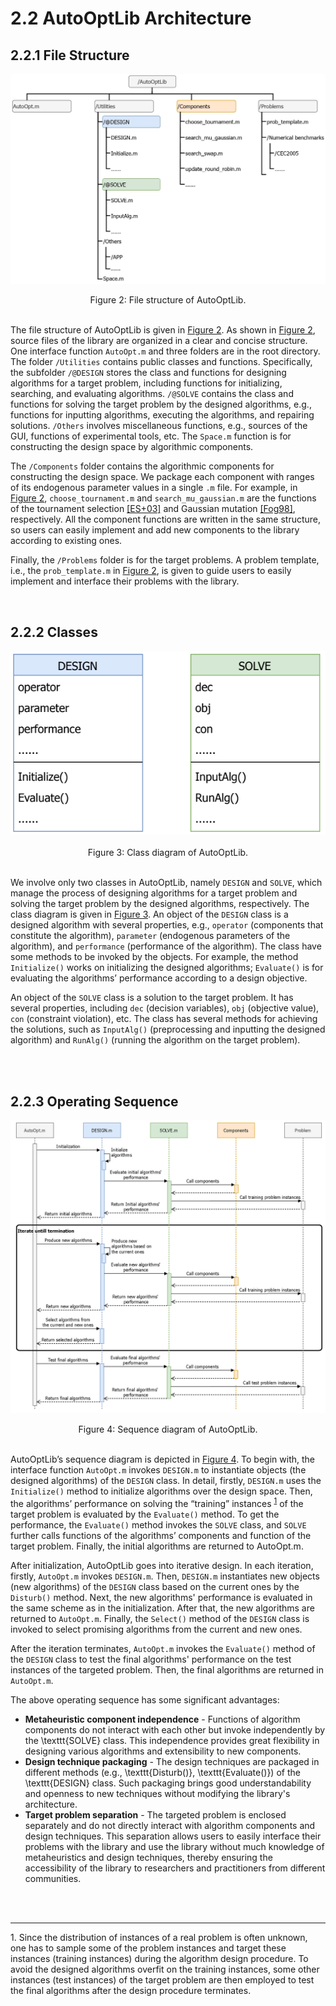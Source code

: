 # 2.2 AutoOptLib Architecture

## 2.2.1 File Structure

<a name="Figure2"></a>

![图片标题](../_static/Figure2.png)
<div style="text-align: center;">Figure 2: File structure of AutoOptLib.</div>
<br>

The file structure of AutoOptLib is given in [Figure 2](#Figure2). As shown in [Figure 2](#Figure2), source files of the library
are organized in a clear and concise structure. One interface function `AutoOpt.m` and three folders
are in the root directory. The folder `/Utilities` contains public classes and functions. Specifically, the
subfolder `/@DESIGN` stores the class and functions for designing algorithms for a target problem,
including functions for initializing, searching, and evaluating algorithms. `/@SOLVE` contains the
class and functions for solving the target problem by the designed algorithms, e.g., functions for
inputting algorithms, executing the algorithms, and repairing solutions. `/Others` involves miscellaneous
functions, e.g., sources of the GUI, functions of experimental tools, etc. The `Space.m` function is for
constructing the design space by algorithmic components.

The `/Components` folder contains the algorithmic components for constructing the design space.
We package each component with ranges of its endogenous parameter values in a single `.m` file. For
example, in [Figure 2](#Figure2), `choose_tournament.m` and `search_mu_gaussian.m` are the functions of the tournament selection [[ES+03]](../References/ref.html#ES+03) and Gaussian mutation [[Fog98]](../References/ref.html#Fog98), respectively. All the component functions are
written in the same structure, so users can easily implement and add new components to the library
according to existing ones.

Finally, the `/Problems` folder is for the target problems. A problem template, i.e., the `prob_template.m`
in [Figure 2](#Figure2), is given to guide users to easily implement and interface their problems with the library.


<br>

## 2.2.2  Classes

<a name="Figure3"></a>

<div style="text-align:center">
  <img src="../_static/Figure3.png" alt="图片标题">
</div>
<br>
<div style="text-align: center;">Figure 3: Class diagram of AutoOptLib.</div>
<br>

We involve only two classes in AutoOptLib, namely `DESIGN` and `SOLVE`, which manage the process of
designing algorithms for a target problem and solving the target problem by the designed algorithms,
respectively. The class diagram is given in [Figure 3](#Figure3). An object of the `DESIGN` class is a designed algorithm with several properties, e.g., `operator` (components that constitute the algorithm), `parameter`
(endogenous parameters of the algorithm), and `performance` (performance of the algorithm). The
class have some methods to be invoked by the objects. For example, the method `Initialize()` works
on initializing the designed algorithms; `Evaluate()` is for evaluating the algorithms’ performance
according to a design objective.

An object of the `SOLVE` class is a solution to the target problem. It has several properties, including
`dec` (decision variables), `obj` (objective value), `con` (constraint violation), etc. The class has several
methods for achieving the solutions, such as `InputAlg()` (preprocessing and inputting the designed
algorithm) and `RunAlg()` (running the algorithm on the target problem).


<br>
<br>

## 2.2.3 Operating Sequence

<a name="Figure4"></a>

![图片标题](../_static/Figure4.png)
<div style="text-align: center;">Figure 4: Sequence diagram of AutoOptLib.</div>
<br>

AutoOptLib’s sequence diagram is depicted in [Figure 4](#Figure4). To begin with, the interface function `AutoOpt.m` invokes `DESIGN.m` to instantiate objects (the designed algorithms) of the `DESIGN` class.
In detail, firstly, `DESIGN.m` uses the `Initialize()` method to initialize algorithms over the design
space. Then, the algorithms’ performance on solving the “training” instances <sup>[1](#note1)</sup> of the target problem
is evaluated by the `Evaluate()` method. To get the performance, the `Evaluate()` method invokes
the `SOLVE` class, and `SOLVE` further calls functions of the algorithms’ components and function of the
target problem. Finally, the initial algorithms are returned to AutoOpt.m.

After initialization, AutoOptLib goes into iterative design. In each iteration, firstly, `AutoOpt.m` invokes `DESIGN.m`. Then, `DESIGN.m` instantiates new objects (new algorithms) of the `DESIGN` class based on the current ones by the `Disturb()` method. Next, the new algorithms' performance is evaluated in the same scheme as in the initialization. After that, the new algorithms are returned to `AutoOpt.m`. Finally, the `Select()` method of the `DESIGN` class is invoked to select promising algorithms from the current and new ones.

After the iteration terminates, `AutoOpt.m` invokes the `Evaluate()` method of the `DESIGN` class to test the final algorithms' performance on the test instances of the targeted problem. Then, the final algorithms are returned in `AutoOpt.m`.

The above operating sequence has some significant advantages: 
+ **Metaheuristic component independence** - Functions of algorithm components do not interact with each other but invoke independently by the \texttt{SOLVE} class. This independence provides great flexibility in designing various algorithms and extensibility to new components.
+ **Design technique packaging** - The design techniques are packaged in different methods (e.g., \texttt{Disturb()}, \texttt{Evaluate()}) of the \texttt{DESIGN} class. Such packaging brings good understandability and openness to new techniques without modifying the library's architecture.
+ **Target problem separation** - The targeted problem is enclosed separately and do not directly interact with algorithm components and design techniques. This separation allows users to easily interface their problems with the library and use the library without much knowledge of metaheuristics and design techniques, thereby ensuring the accessibility of the library to researchers and practitioners from different communities.

<br>
<br>

-------
<a id="note1"></a>1. Since the distribution of instances of a real problem is often unknown, one has to sample some of the problem
instances and target these instances (training instances) during the algorithm design procedure. To avoid the designed
algorithms overfit on the training instances, some other instances (test instances) of the target problem are then employed
to test the final algorithms after the design procedure terminates.
